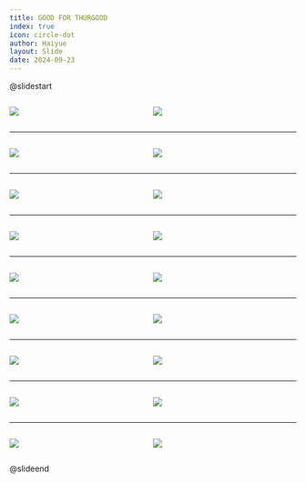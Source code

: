 ```yaml
---
title: GOOD FOR THURGOOD
index: true
icon: circle-dot
author: Haiyue
layout: Slide
date: 2024-09-23
---
```

 
@slidestart

<div style="display:flex">
<div style="flex:1">

![](https://raw.githubusercontent.com/yclord/reading/refs/heads/master/english/Level-N/GOOD%20FOR%20THURGOOD/001.webp)
</div>
<div style="flex:1">

![](https://raw.githubusercontent.com/yclord/reading/refs/heads/master/english/Level-N/GOOD%20FOR%20THURGOOD/002.webp)
</div>
</div>

---

<div style="display:flex">
<div style="flex:1">

![](https://raw.githubusercontent.com/yclord/reading/refs/heads/master/english/Level-N/GOOD%20FOR%20THURGOOD/003.webp)
</div>
<div style="flex:1">

![](https://raw.githubusercontent.com/yclord/reading/refs/heads/master/english/Level-N/GOOD%20FOR%20THURGOOD/004.webp)
</div>
</div>

---

<div style="display:flex">
<div style="flex:1">

![](https://raw.githubusercontent.com/yclord/reading/refs/heads/master/english/Level-N/GOOD%20FOR%20THURGOOD/005.webp)
</div>
<div style="flex:1">

![](https://raw.githubusercontent.com/yclord/reading/refs/heads/master/english/Level-N/GOOD%20FOR%20THURGOOD/006.webp)
</div>
</div>

---

<div style="display:flex">
<div style="flex:1">

![](https://raw.githubusercontent.com/yclord/reading/refs/heads/master/english/Level-N/GOOD%20FOR%20THURGOOD/007.webp)
</div>
<div style="flex:1">

![](https://raw.githubusercontent.com/yclord/reading/refs/heads/master/english/Level-N/GOOD%20FOR%20THURGOOD/008.webp)
</div>
</div>

---

<div style="display:flex">
<div style="flex:1">

![](https://raw.githubusercontent.com/yclord/reading/refs/heads/master/english/Level-N/GOOD%20FOR%20THURGOOD/009.webp)
</div>
<div style="flex:1">

![](https://raw.githubusercontent.com/yclord/reading/refs/heads/master/english/Level-N/GOOD%20FOR%20THURGOOD/010.webp)
</div>
</div>

---

<div style="display:flex">
<div style="flex:1">

![](https://raw.githubusercontent.com/yclord/reading/refs/heads/master/english/Level-N/GOOD%20FOR%20THURGOOD/011.webp)
</div>
<div style="flex:1">

![](https://raw.githubusercontent.com/yclord/reading/refs/heads/master/english/Level-N/GOOD%20FOR%20THURGOOD/012.webp)
</div>
</div>

---

<div style="display:flex">
<div style="flex:1">

![](https://raw.githubusercontent.com/yclord/reading/refs/heads/master/english/Level-N/GOOD%20FOR%20THURGOOD/013.webp)
</div>
<div style="flex:1">

![](https://raw.githubusercontent.com/yclord/reading/refs/heads/master/english/Level-N/GOOD%20FOR%20THURGOOD/014.webp)
</div>
</div>

---

<div style="display:flex">
<div style="flex:1">

![](https://raw.githubusercontent.com/yclord/reading/refs/heads/master/english/Level-N/GOOD%20FOR%20THURGOOD/015.webp)
</div>
<div style="flex:1">

![](https://raw.githubusercontent.com/yclord/reading/refs/heads/master/english/Level-N/GOOD%20FOR%20THURGOOD/016.webp)
</div>
</div>

---

<div style="display:flex">
<div style="flex:1">

![](https://raw.githubusercontent.com/yclord/reading/refs/heads/master/english/Level-N/GOOD%20FOR%20THURGOOD/017.webp)
</div>
<div style="flex:1">

![](https://raw.githubusercontent.com/yclord/reading/refs/heads/master/english/Level-N/GOOD%20FOR%20THURGOOD/018.webp)
</div>
</div>

@slideend